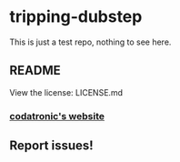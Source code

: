 tripping-dubstep
================

This is just a test repo, nothing to see here.


README
--------

View the license: LICENSE.md

### [codatronic's website](http://codatronic.github.io)

Report issues!
-----------------
